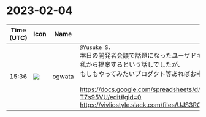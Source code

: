 # 2023-02-04

|Time (UTC)|Icon|Name|Message|
|---|---|---|---|
|15:36|![](https://avatars.slack-edge.com/2019-11-22/845042642576_070441337abaca9fb7b3_72.png)|ogwata|`@Yusuke S.`<br>本日の開発者会議で話題になったユーザドキュメントリストの件、<br>私から提案するという話しでしたが、<br>もしもやってみたいプロダクト等あればお申し出ください。<br><br><https://docs.google.com/spreadsheets/d/1JnVevIHDSiIdY9k09Y8cCSs2LcPRNNKQh3_-T7s95VU/edit#gid=0><br>https://vivliostyle.slack.com/files/UJS3RCS86/F04LP1PQQ49/vivliostyle_____________________________________|
